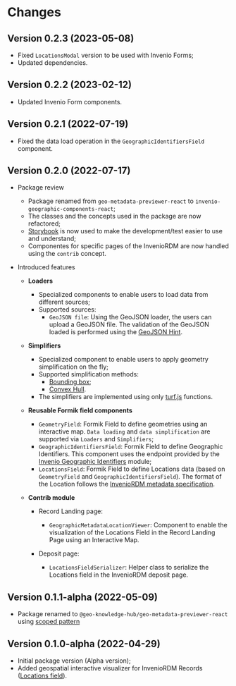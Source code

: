 # Changes

## Version 0.2.3 (2023-05-08)

- Fixed `LocationsModal` version to be used with Invenio Forms;
- Updated dependencies.

## Version 0.2.2 (2023-02-12)

- Updated Invenio Form components.

## Version 0.2.1 (2022-07-19)

- Fixed the data load operation in the `GeographicIdentifiersField` component.

## Version 0.2.0 (2022-07-17)

- Package review
  - Package renamed from `geo-metadata-previewer-react` to `invenio-geographic-components-react`;
  - The classes and the concepts used in the package are now refactored;
  - [Storybook](https://storybook.js.org/) is now used to make the development/test easier to use and understand;
  - Componentes for specific pages of the InvenioRDM are now handled using the `contrib` concept.
 
- Introduced features
  - **Loaders**
    - Specialized components to enable users to load data from different sources;
    - Supported sources:
      - `GeoJSON file`: Using the GeoJSON loader, the users can upload a GeoJSON file. The validation of the GeoJSON loaded is performed using the [GeoJSON Hint](https://github.com/mapbox/geojsonhint).
	
  - **Simplifiers**
    - Specialized component to enable users to apply geometry simplification on the fly;
    - Supported simplification methods:
      - [Bounding box](https://turfjs.org/docs/#bbox);
      - [Convex Hull](https://turfjs.org/docs/#convex).
    - The simplifiers are implemented using only [turf.js](https://turfjs.org/docs/) functions.

  - **Reusable Formik field components**
    - `GeometryField`: Formik Field to define geometries using an interactive map. `Data loading` and `data simplification` are supported via `Loaders` and `Simplifiers`;
    - `GeographicIdentifiersField`: Formik Field to define Geographic Identifiers. This component uses the endpoint provided by the [Invenio Geographic Identifiers](https://github.com/geo-knowledge-hub/invenio-geographic-identifiers) module;
    - `LocationsField`: Formik Field to define Locations data (based on `GeometryField` and `GeographicIdentifiersField`). The format of the Location follows the [InvenioRDM metadata specification](https://inveniordm.docs.cern.ch/reference/metadata/#locations-0-n).
  
  - **Contrib module**
    - Record Landing page:
    	- `GeographicMetadataLocationViewer`: Component to enable the visualization of the Locations Field in the Record Landing Page using an Interactive Map.
    	
    - Deposit page:
    	- `LocationsFieldSerializer`: Helper class to serialize the Locations field in the InvenioRDM deposit page.

## Version 0.1.1-alpha (2022-05-09)

- Package renamed to `@geo-knowledge-hub/geo-metadata-previewer-react` using [scoped pattern](https://docs.npmjs.com/cli/v8/using-npm/scope)

## Version 0.1.0-alpha (2022-04-29)

- Initial package version (Alpha version);
- Added geospatial interactive visualizer for InvenioRDM Records ([Locations field](https://inveniordm.docs.cern.ch/reference/metadata/#locations-0-n)).
